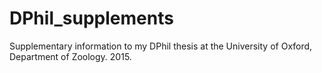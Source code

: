 DPhil_supplements
=================
Supplementary information to my DPhil thesis at the University of Oxford, Department of Zoology. 2015.
